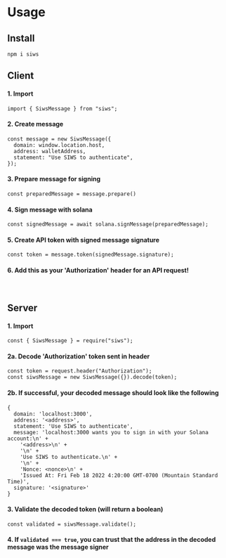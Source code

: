 # Usage

## Install

```
npm i siws
```

## Client

#### 1. Import

```
import { SiwsMessage } from "siws";
```

#### 2. Create message

```
const message = new SiwsMessage({
  domain: window.location.host,
  address: walletAddress,
  statement: "Use SIWS to authenticate",
});
```

#### 3. Prepare message for signing

```
const preparedMessage = message.prepare()
```

#### 4. Sign message with solana

```
const signedMessage = await solana.signMessage(preparedMessage);
```

#### 5. Create API token with signed message signature

```
const token = message.token(signedMessage.signature);
```

#### 6. Add this as your 'Authorization' header for an API request!

<br>

## Server

#### 1. Import

```
const { SiwsMessage } = require("siws");
```

#### 2a. Decode 'Authorization' token sent in header

```
const token = request.header("Authorization");
const siwsMessage = new SiwsMessage({}).decode(token);
```

#### 2b. If successful, your decoded message should look like the following

```
{
  domain: 'localhost:3000',
  address: '<address>',
  statement: 'Use SIWS to authenticate',
  message: 'localhost:3000 wants you to sign in with your Solana account:\n' +
    '<address>\n' +
    '\n' +
    'Use SIWS to authenticate.\n' +
    '\n' +
    'Nonce: <nonce>\n' +
    'Issued At: Fri Feb 18 2022 4:20:00 GMT-0700 (Mountain Standard Time)',
  signature: '<signature>'
}
```

#### 3. Validate the decoded token (will return a boolean)

```
const validated = siwsMessage.validate();
```

#### 4. If `validated === true`, you can trust that the address in the decoded message was the message signer
